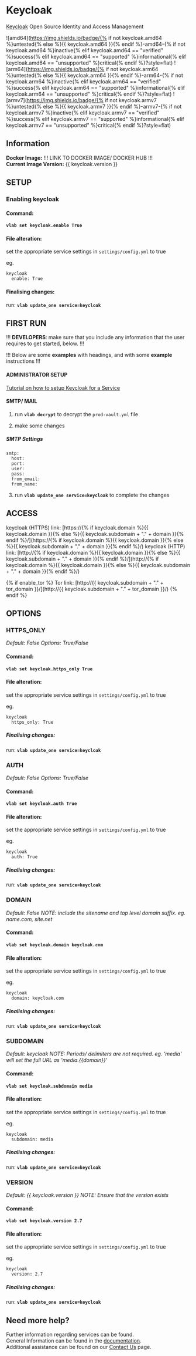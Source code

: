 # Keycloak

[Keycloak](https://www.keycloak.org/) Open Source Identity and Access Management

![amd64](https://img.shields.io/badge/{% if not keycloak.amd64 %}untested{% else %}{{ keycloak.amd64 }}{% endif %}-amd64-{% if not keycloak.amd64 %}inactive{% elif keycloak.amd64 == "verified" %}success{% elif keycloak.amd64 == "supported" %}informational{% elif keycloak.amd64 == "unsupported" %}critical{% endif %}?style=flat)
![arm64](https://img.shields.io/badge/{% if not keycloak.arm64 %}untested{% else %}{{ keycloak.arm64 }}{% endif %}-arm64-{% if not keycloak.arm64 %}inactive{% elif keycloak.arm64 == "verified" %}success{% elif keycloak.arm64 == "supported" %}informational{% elif keycloak.arm64 == "unsupported" %}critical{% endif %}?style=flat)
![armv7](https://img.shields.io/badge/{% if not keycloak.armv7 %}untested{% else %}{{ keycloak.armv7 }}{% endif %}-armv7-{% if not keycloak.armv7 %}inactive{% elif keycloak.armv7 == "verified" %}success{% elif keycloak.armv7 == "supported" %}informational{% elif keycloak.armv7 == "unsupported" %}critical{% endif %}?style=flat)

## Information


**Docker Image:** !!! LINK TO DOCKER IMAGE/ DOCKER HUB !!!  
**Current Image Version:** {{ keycloak.version }}

## SETUP

### Enabling keycloak

#### Command:

**`vlab set keycloak.enable True`**

#### File alteration:

set the appropriate service settings in `settings/config.yml` to true

eg.
```
keycloak
  enable: True
```

#### Finalising changes:

run: **`vlab update_one service=keycloak`**

## FIRST RUN

!!! **DEVELOPERS**: make sure that you include any information that the user requires to get started, below. !!!

!!! Below are some **examples** with headings, and with some **example** instructions !!!

#### ADMINISTRATOR SETUP

[Tutorial on how to setup Keycloak for a Service](https://github.com/ibuetler/docker-keycloak-traefik-workshop)

#### SMTP/ MAIL

1. run **`vlab decrypt`** to decrypt the `prod-vault.yml` file

2. make some changes


##### SMTP Settings
```
smtp:
  host:
  port:
  user:
  pass:
  from_email:
  from_name:
```

3. run **`vlab update_one service=keycloak`** to complete the changes


## ACCESS

keycloak (HTTPS) link: [https://{% if keycloak.domain %}{{ keycloak.domain }}{% else %}{{ keycloak.subdomain + "." + domain }}{% endif %}/](https://{% if keycloak.domain %}{{ keycloak.domain }}{% else %}{{ keycloak.subdomain + "." + domain }}{% endif %}/)
keycloak (HTTP) link: [http://{% if keycloak.domain %}{{ keycloak.domain }}{% else %}{{ keycloak.subdomain + "." + domain }}{% endif %}/](http://{% if keycloak.domain %}{{ keycloak.domain }}{% else %}{{ keycloak.subdomain + "." + domain }}{% endif %}/)

{% if enable_tor %}
Tor link: [http://{{ keycloak.subdomain + "." + tor_domain }}/](http://{{ keycloak.subdomain + "." + tor_domain }}/)
{% endif %}

## OPTIONS

### HTTPS_ONLY
*Default: False*
*Options: True/False*

#### Command:

**`vlab set keycloak.https_only True`**

#### File alteration:

set the appropriate service settings in `settings/config.yml` to true

eg.
```
keycloak
  https_only: True
```

##### Finalising changes:

run: **`vlab update_one service=keycloak`**

### AUTH
*Default: False*
*Options: True/False*

#### Command:

**`vlab set keycloak.auth True`**

#### File alteration:

set the appropriate service settings in `settings/config.yml` to true

eg.
```
keycloak
  auth: True
```

##### Finalising changes:

run: **`vlab update_one service=keycloak`**

### DOMAIN
*Default: False*
*NOTE: include the sitename and top level domain suffix. eg. name.com, site.net*

#### Command:

**`vlab set keycloak.domain keycloak.com`**

#### File alteration:

set the appropriate service settings in `settings/config.yml` to true

eg.
```
keycloak
  domain: keycloak.com
```

##### Finalising changes:

run: **`vlab update_one service=keycloak`**

### SUBDOMAIN
*Default: keycloak*
*NOTE: Periods/ delimiters are not required. eg. 'media' will set the full URL as 'media.{{domain}}'*

#### Command:

**`vlab set keycloak.subdomain media`**

#### File alteration:

set the appropriate service settings in `settings/config.yml` to true

eg.
```
keycloak
  subdomain: media
```

##### Finalising changes:

run: **`vlab update_one service=keycloak`**

### VERSION
*Default: {{  keycloak.version  }}*
*NOTE: Ensure that the version exists*

#### Command:

**`vlab set keycloak.version 2.7`**

#### File alteration:

set the appropriate service settings in `settings/config.yml` to true

eg.
```
keycloak
  version: 2.7
```

##### Finalising changes:

run: **`vlab update_one service=keycloak`**

## Need more help?
Further information regarding services can be found. \
General Information can be found in the [documentation](https://docs.vivumlab.com). \
Additional assistance can be found on our [Contact Us](https://docs.vivumlab.com/Contact-us) page.
